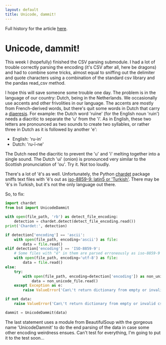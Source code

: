 ```yaml
---
layout: default
title: Unicode, dammit!
---
```

Full history for the article [here](https://github.com/reinvantveer/reinvantveer.github.io/commits/master/_posts/2017-05-19-unicode-dammit.md).

# Unicode, dammit!

This week I (hopefully) finished the CSV parsing submodule. I had a lot of trouble correctly parsing the encoding (it's CSV after all, here be dragons) and had to combine some tricks, almost equal to sniffing out the delimiter and quote characters using a combination of the standard csv library and the pandas read_csv method.

I hope this will save someone some trouble one day. The problem is in the language of our country: Dutch, being in the Netherlands. We occasionally use accents and other frivolities in our language. The accents are mostly from French-derived words, but there's quit some words in Dutch that carry a [diaeresis](https://en.wikipedia.org/wiki/Diaeresis_%28diacritic%29). For example: the Dutch word 'ruïne' (for the English noun 'ruin') needs a diacritic to separate the 'u' from the 'i'. As in English, these two letters are pronounced as two sounds to create two syllables, or rather three in Dutch as it is followed by another 'e':
- English: 'ru-in'
- Dutch: 'ru-ï-ne'

The Dutch need the diacritic to prevent the 'u' and 'i' melting together into a single sound. The Dutch 'ui' (onion) is pronounced very similar to the Scottish pronunciation of 'ou'. Try it. Not too loudly.

There's a lot of 'ë's as well. Unfortunately, the Python [chardet](https://pypi.python.org/pypi/chardet) package sniffs text files with 'ë's out as [iso-8859-9: latin5 or 'Turkish'](https://docs.python.org/3/library/codecs.html#standard-encodings). There may be 'ë's in Turkish, but it's not the only language out there. 

So, to fix:
```python
import chardet
from bs4 import UnicodeDammit

with open(file_path, 'rb') as detect_file_encoding:
    detection = chardet.detect(detect_file_encoding.read())
print('Chardet:', detection)

if detection['encoding'] == 'ascii':
    with open(file_path, encoding='ascii') as file:
        data = file.read()
elif detection['encoding'] == 'ISO-8859-9':
    # Some files with "ë" in them are parsed erroneously as iso-8859-9 or latin-5 or Turkish
    with open(file_path, encoding='utf-8') as file:
        data = file.read()
else:
    try:
        with open(file_path, encoding=detection['encoding']) as non_unicode_file:
            data = non_unicode_file.read()
    except Exception as e:
        raise ValueError('Can\'t return dictionary from empty or invalid csv file %s due to %s' % (file_path, e))

if not data:
    raise ValueError('Can\'t return dictionary from empty or invalid csv file %s' % file_path)

dammit = UnicodeDammit(data)

```

The last statement uses a module from BeautifulSoup with the gorgeous name 'UnicodeDammit' to do the end parsing of the data in case some other encoding weirdness ensues. Can't test for everything, I'm going to put it to the test soon...